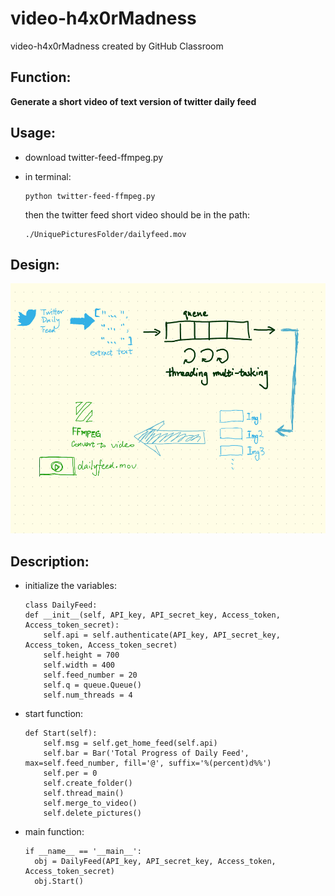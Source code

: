 # video-h4x0rMadness
video-h4x0rMadness created by GitHub Classroom

## Function:

**Generate a short video of text version of twitter daily feed**

## Usage:
  
  - download twitter-feed-ffmpeg.py
  
  - in terminal: 
      
        python twitter-feed-ffmpeg.py 
    
    then the twitter feed short video should be in the path:
    
        ./UniquePicturesFolder/dailyfeed.mov
      
## Design:

        
<p align="center">
  <img width="700" height="400" src="/graphs/architecture.png">
</p>


## Description:

  - initialize the variables:
  
    ~~~~
    class DailyFeed:
    def __init__(self, API_key, API_secret_key, Access_token, Access_token_secret):
        self.api = self.authenticate(API_key, API_secret_key, Access_token, Access_token_secret)
        self.height = 700
        self.width = 400
        self.feed_number = 20
        self.q = queue.Queue()
        self.num_threads = 4
    ~~~~
  
  - start function:
  
    ~~~
    def Start(self):
        self.msg = self.get_home_feed(self.api)
        self.bar = Bar('Total Progress of Daily Feed', max=self.feed_number, fill='@', suffix='%(percent)d%%')
        self.per = 0
        self.create_folder()
        self.thread_main()
        self.merge_to_video()
        self.delete_pictures()
    ~~~

  - main function:
  
    ~~~
    if __name__ == '__main__':
      obj = DailyFeed(API_key, API_secret_key, Access_token, Access_token_secret)
      obj.Start()
      ~~~

